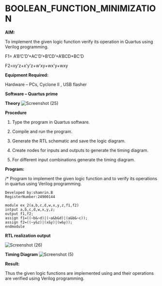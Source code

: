 # BOOLEAN_FUNCTION_MINIMIZATION

**AIM:**

To implement the given logic function verify its operation in Quartus using Verilog programming.

F1= A’B’C’D’+AC’D’+B’CD’+A’BCD+BC’D 

F2=xy’z+x’y’z+w’xy+wx’y+wxy

**Equipment Required:**

Hardware – PCs, Cyclone II , USB flasher

**Software – Quartus prime**

**Theory**
![Screenshot (25)](https://github.com/user-attachments/assets/5152b9ee-782a-45de-af65-bfe047a672c5)

**Procedure**

1.	Type the program in Quartus software.

2.	Compile and run the program.

3.	Generate the RTL schematic and save the logic diagram.

4.	Create nodes for inputs and outputs to generate the timing diagram.

5.	For different input combinations generate the timing diagram.


**Program:**

/* Program to implement the given logic function and to verify its operations in quartus using Verilog programming. 
```
Developed by:shamrin.B
RegisterNumber:24900144
```
```
module ex_2(a,b,c,d,w,x,y,z,f1,f2)
intput a,b,c,d,w,x,y,z;
output f1,f2;
assign f1=((~b&~d)|(~a&b&d)|(a&b&~c));
assign f2=((~y&z)|(x&y)|(w&y));
endmodule
```
**RTL realization output**

![Screenshot (26)](https://github.com/user-attachments/assets/78d6640c-7dc8-4587-9831-6f0153b8344f)

**Timing Diagram**
![Screenshot (5)](https://github.com/user-attachments/assets/fcfc72d5-1f9e-4ab0-a100-33b89b0a4755)

**Result:**

Thus the given logic functions are implemented using and their operations are verified using Verilog programming.

